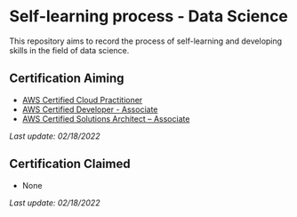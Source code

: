 # Self-learning process - Data Science
This repository aims to record the process of self-learning and developing skills in the field of data science.

## Certification Aiming
- [AWS Certified Cloud Practitioner](https://aws.amazon.com/certification/certified-cloud-practitioner/)
- [AWS Certified Developer - Associate](https://aws.amazon.com/vi/certification/certified-developer-associate/)
- [AWS Certified Solutions Architect – Associate](https://aws.amazon.com/certification/certified-solutions-architect-associate/)

*Last update: 02/18/2022*

## Certification Claimed 
- None 

*Last update: 02/18/2022*

